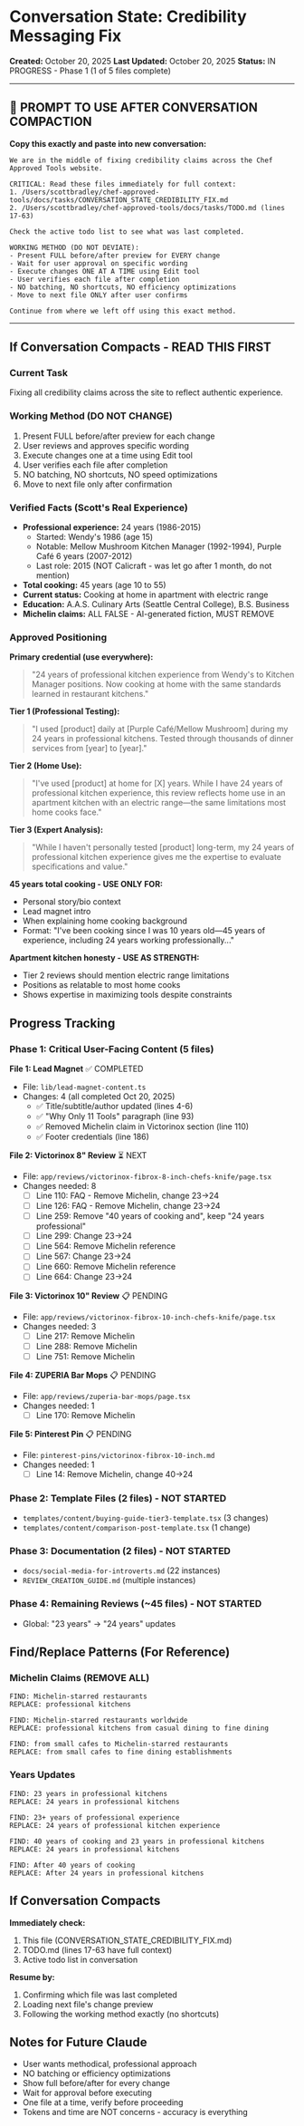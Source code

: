# Conversation State: Credibility Messaging Fix
**Created:** October 20, 2025
**Last Updated:** October 20, 2025
**Status:** IN PROGRESS - Phase 1 (1 of 5 files complete)

---

## 🔄 PROMPT TO USE AFTER CONVERSATION COMPACTION

**Copy this exactly and paste into new conversation:**

```
We are in the middle of fixing credibility claims across the Chef Approved Tools website.

CRITICAL: Read these files immediately for full context:
1. /Users/scottbradley/chef-approved-tools/docs/tasks/CONVERSATION_STATE_CREDIBILITY_FIX.md
2. /Users/scottbradley/chef-approved-tools/docs/tasks/TODO.md (lines 17-63)

Check the active todo list to see what was last completed.

WORKING METHOD (DO NOT DEVIATE):
- Present FULL before/after preview for EVERY change
- Wait for user approval on specific wording
- Execute changes ONE AT A TIME using Edit tool
- User verifies each file after completion
- NO batching, NO shortcuts, NO efficiency optimizations
- Move to next file ONLY after user confirms

Continue from where we left off using this exact method.
```

---

## If Conversation Compacts - READ THIS FIRST

### Current Task
Fixing all credibility claims across the site to reflect authentic experience.

### Working Method (DO NOT CHANGE)
1. Present FULL before/after preview for each change
2. User reviews and approves specific wording
3. Execute changes one at a time using Edit tool
4. User verifies each file after completion
5. NO batching, NO shortcuts, NO speed optimizations
6. Move to next file only after confirmation

### Verified Facts (Scott's Real Experience)
- **Professional experience:** 24 years (1986-2015)
  - Started: Wendy's 1986 (age 15)
  - Notable: Mellow Mushroom Kitchen Manager (1992-1994), Purple Café 6 years (2007-2012)
  - Last role: 2015 (NOT Calicraft - was let go after 1 month, do not mention)
- **Total cooking:** 45 years (age 10 to 55)
- **Current status:** Cooking at home in apartment with electric range
- **Education:** A.A.S. Culinary Arts (Seattle Central College), B.S. Business
- **Michelin claims:** ALL FALSE - AI-generated fiction, MUST REMOVE

### Approved Positioning

**Primary credential (use everywhere):**
> "24 years of professional kitchen experience from Wendy's to Kitchen Manager positions. Now cooking at home with the same standards learned in restaurant kitchens."

**Tier 1 (Professional Testing):**
> "I used [product] daily at [Purple Café/Mellow Mushroom] during my 24 years in professional kitchens. Tested through thousands of dinner services from [year] to [year]."

**Tier 2 (Home Use):**
> "I've used [product] at home for [X] years. While I have 24 years of professional kitchen experience, this review reflects home use in an apartment kitchen with an electric range—the same limitations most home cooks face."

**Tier 3 (Expert Analysis):**
> "While I haven't personally tested [product] long-term, my 24 years of professional kitchen experience gives me the expertise to evaluate specifications and value."

**45 years total cooking - USE ONLY FOR:**
- Personal story/bio context
- Lead magnet intro
- When explaining home cooking background
- Format: "I've been cooking since I was 10 years old—45 years of experience, including 24 years working professionally..."

**Apartment kitchen honesty - USE AS STRENGTH:**
- Tier 2 reviews should mention electric range limitations
- Positions as relatable to most home cooks
- Shows expertise in maximizing tools despite constraints

## Progress Tracking

### Phase 1: Critical User-Facing Content (5 files)

**File 1: Lead Magnet** ✅ COMPLETED
- File: `lib/lead-magnet-content.ts`
- Changes: 4 (all completed Oct 20, 2025)
  - ✅ Title/subtitle/author updated (lines 4-6)
  - ✅ "Why Only 11 Tools" paragraph (line 93)
  - ✅ Removed Michelin claim in Victorinox section (line 110)
  - ✅ Footer credentials (line 186)

**File 2: Victorinox 8" Review** ⏳ NEXT
- File: `app/reviews/victorinox-fibrox-8-inch-chefs-knife/page.tsx`
- Changes needed: 8
  - [ ] Line 110: FAQ - Remove Michelin, change 23→24
  - [ ] Line 126: FAQ - Remove Michelin, change 23→24
  - [ ] Line 259: Remove "40 years of cooking and", keep "24 years professional"
  - [ ] Line 299: Change 23→24
  - [ ] Line 564: Remove Michelin reference
  - [ ] Line 567: Change 23→24
  - [ ] Line 660: Remove Michelin reference
  - [ ] Line 664: Change 23→24

**File 3: Victorinox 10" Review** 📋 PENDING
- File: `app/reviews/victorinox-fibrox-10-inch-chefs-knife/page.tsx`
- Changes needed: 3
  - [ ] Line 217: Remove Michelin
  - [ ] Line 288: Remove Michelin
  - [ ] Line 751: Remove Michelin

**File 4: ZUPERIA Bar Mops** 📋 PENDING
- File: `app/reviews/zuperia-bar-mops/page.tsx`
- Changes needed: 1
  - [ ] Line 170: Remove Michelin

**File 5: Pinterest Pin** 📋 PENDING
- File: `pinterest-pins/victorinox-fibrox-10-inch.md`
- Changes needed: 1
  - [ ] Line 14: Remove Michelin, change 40→24

### Phase 2: Template Files (2 files) - NOT STARTED
- `templates/content/buying-guide-tier3-template.tsx` (3 changes)
- `templates/content/comparison-post-template.tsx` (1 change)

### Phase 3: Documentation (2 files) - NOT STARTED
- `docs/social-media-for-introverts.md` (22 instances)
- `REVIEW_CREATION_GUIDE.md` (multiple instances)

### Phase 4: Remaining Reviews (~45 files) - NOT STARTED
- Global: "23 years" → "24 years" updates

## Find/Replace Patterns (For Reference)

### Michelin Claims (REMOVE ALL)
```
FIND: Michelin-starred restaurants
REPLACE: professional kitchens

FIND: Michelin-starred restaurants worldwide
REPLACE: professional kitchens from casual dining to fine dining

FIND: from small cafes to Michelin-starred restaurants
REPLACE: from small cafes to fine dining establishments
```

### Years Updates
```
FIND: 23 years in professional kitchens
REPLACE: 24 years in professional kitchens

FIND: 23+ years of professional experience
REPLACE: 24 years of professional kitchen experience

FIND: 40 years of cooking and 23 years in professional kitchens
REPLACE: 24 years in professional kitchens

FIND: After 40 years of cooking
REPLACE: After 24 years in professional kitchens
```

## If Conversation Compacts

**Immediately check:**
1. This file (CONVERSATION_STATE_CREDIBILITY_FIX.md)
2. TODO.md (lines 17-63 have full context)
3. Active todo list in conversation

**Resume by:**
1. Confirming which file was last completed
2. Loading next file's change preview
3. Following the working method exactly (no shortcuts)

## Notes for Future Claude
- User wants methodical, professional approach
- NO batching or efficiency optimizations
- Show full before/after for every change
- Wait for approval before executing
- One file at a time, verify before proceeding
- Tokens and time are NOT concerns - accuracy is everything
